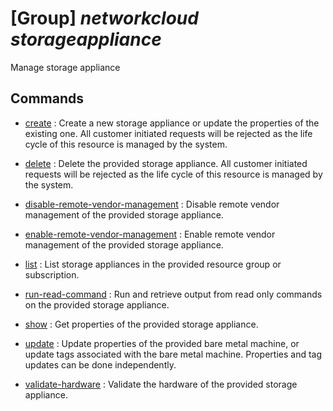 # [Group] _networkcloud storageappliance_

Manage storage appliance

## Commands

- [create](/Commands/networkcloud/storageappliance/_create.md)
: Create a new storage appliance or update the properties of the existing one.
All customer initiated requests will be rejected as the life cycle of this resource is managed by the system.

- [delete](/Commands/networkcloud/storageappliance/_delete.md)
: Delete the provided storage appliance.
All customer initiated requests will be rejected as the life cycle of this resource is managed by the system.

- [disable-remote-vendor-management](/Commands/networkcloud/storageappliance/_disable-remote-vendor-management.md)
: Disable remote vendor management of the provided storage appliance.

- [enable-remote-vendor-management](/Commands/networkcloud/storageappliance/_enable-remote-vendor-management.md)
: Enable remote vendor management of the provided storage appliance.

- [list](/Commands/networkcloud/storageappliance/_list.md)
: List storage appliances in the provided resource group or subscription.

- [run-read-command](/Commands/networkcloud/storageappliance/_run-read-command.md)
: Run and retrieve output from read only commands on the provided storage appliance.

- [show](/Commands/networkcloud/storageappliance/_show.md)
: Get properties of the provided storage appliance.

- [update](/Commands/networkcloud/storageappliance/_update.md)
: Update properties of the provided bare metal machine, or update tags associated with the bare metal machine. Properties and tag updates can be done independently.

- [validate-hardware](/Commands/networkcloud/storageappliance/_validate-hardware.md)
: Validate the hardware of the provided storage appliance.
